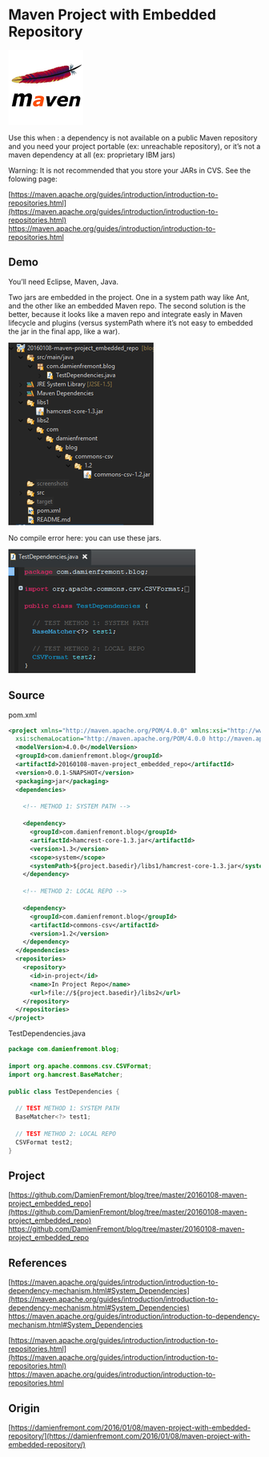 Maven Project with Embedded Repository
======
 
![alt text](screenshots/160523003652696.png)
 
Use this when : a dependency is not available on a public Maven repository and you need your project portable (ex: unreachable repository), or it’s not a maven dependency at all (ex: proprietary IBM jars)
 

 
Warning: It is not recommended that you store your JARs in CVS. See the folowing page:
 
[https://maven.apache.org/guides/introduction/introduction-to-repositories.html](https://maven.apache.org/guides/introduction/introduction-to-repositories.html)
https://maven.apache.org/guides/introduction/introduction-to-repositories.html
 
## Demo
 
You’ll need Eclipse, Maven, Java.
 
Two jars are embedded in the project. One in a system path way like Ant, and the other like an embedded Maven repo. The second solution is the better, because it looks like a maven repo and integrate easly in Maven lifecycle and plugins (versus systemPath where it’s not easy to embedded the jar in the final app, like a war).
 
![alt text](screenshots/160523003652728.png)
 

 
No compile error here: you can use these jars.
 
![alt text](screenshots/160523003653059.png)
 

 
## Source
 
pom.xml
 
```xml
<project xmlns="http://maven.apache.org/POM/4.0.0" xmlns:xsi="http://www.w3.org/2001/XMLSchema-instance"
  xsi:schemaLocation="http://maven.apache.org/POM/4.0.0 http://maven.apache.org/xsd/maven-4.0.0.xsd">
  <modelVersion>4.0.0</modelVersion>
  <groupId>com.damienfremont.blog</groupId>
  <artifactId>20160108-maven-project_embedded_repo</artifactId>
  <version>0.0.1-SNAPSHOT</version>
  <packaging>jar</packaging>
  <dependencies>
 
    <!-- METHOD 1: SYSTEM PATH -->
 
    <dependency>
      <groupId>com.damienfremont.blog</groupId>
      <artifactId>hamcrest-core-1.3.jar</artifactId>
      <version>1.3</version>
      <scope>system</scope>
      <systemPath>${project.basedir}/libs1/hamcrest-core-1.3.jar</systemPath>
    </dependency>
 
    <!-- METHOD 2: LOCAL REPO -->
 
    <dependency>
      <groupId>com.damienfremont.blog</groupId>
      <artifactId>commons-csv</artifactId>
      <version>1.2</version>
    </dependency>
  </dependencies>
  <repositories>
    <repository>
      <id>in-project</id>
      <name>In Project Repo</name>
      <url>file://${project.basedir}/libs2</url>
    </repository>
  </repositories>
</project>
```
 
TestDependencies.java
 
```java
package com.damienfremont.blog;
 
import org.apache.commons.csv.CSVFormat;
import org.hamcrest.BaseMatcher;
 
public class TestDependencies {
 
  // TEST METHOD 1: SYSTEM PATH
  BaseMatcher<?> test1;
 
  // TEST METHOD 2: LOCAL REPO
  CSVFormat test2;
}
```
 
## Project
 
[https://github.com/DamienFremont/blog/tree/master/20160108-maven-project_embedded_repo](https://github.com/DamienFremont/blog/tree/master/20160108-maven-project_embedded_repo)
https://github.com/DamienFremont/blog/tree/master/20160108-maven-project_embedded_repo
 
## References
 
[https://maven.apache.org/guides/introduction/introduction-to-dependency-mechanism.html#System_Dependencies](https://maven.apache.org/guides/introduction/introduction-to-dependency-mechanism.html#System_Dependencies)
https://maven.apache.org/guides/introduction/introduction-to-dependency-mechanism.html#System_Dependencies
 
[https://maven.apache.org/guides/introduction/introduction-to-repositories.html](https://maven.apache.org/guides/introduction/introduction-to-repositories.html)
https://maven.apache.org/guides/introduction/introduction-to-repositories.html
 
 
## Origin
[https://damienfremont.com/2016/01/08/maven-project-with-embedded-repository/](https://damienfremont.com/2016/01/08/maven-project-with-embedded-repository/)
 
